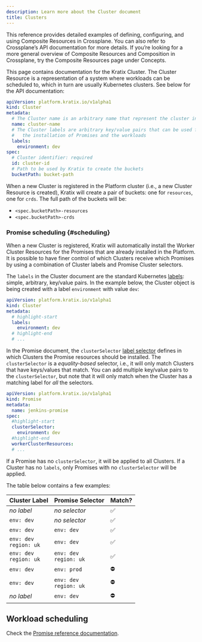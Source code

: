 ```yaml
---
description: Learn more about the Cluster document
title: Clusters
---
```


This reference provides detailed examples of defining, configuring, and using Composite
Resources in Crossplane. You can also refer to Crossplane’s API documentation for more
details. If you’re looking for a more general overview of Composite Resources and
Composition in Crossplane, try the Composite Resources page under Concepts.

This page contains documentation for the Kratix Cluster. The Cluster Resource is a
representation of a system where workloads can be scheduled to, which in turn are usually
Kubernetes clusters. See below for the API documentation:

```yaml
apiVersion: platform.kratix.io/v1alpha1
kind: Cluster
metadata:
  # The Cluster name is an arbitrary name that represent the cluster in the platform
  name: cluster-name
  # The Cluster labels are arbitrary key/value pairs that can be used for scheduling
  #   the installation of Promises and the workloads
  labels:
    environment: dev
spec:
  # Cluster identifier: required
  id: cluster-id
  # Path to be used by Kratix to create the buckets
  bucketPath: bucket-path
```

When a new Cluster is registered in the Platform cluster (i.e., a new Cluster Resource is
created), Kratix will create a pair of buckets: one for `resources`, one for `crds`. The
full path of the buckets will be:

* `<spec.bucketPath>-resources`
* `<spec.bucketPath>-crds`

### Promise scheduling {#scheduling}

When a new Cluster is registered, Kratix will automatically install the Worker Cluster
Resources for the Promises that are already installed in the Platform. It is possible to
have finer control of which Clusters receive which Promises by using a combination of
Cluster labels and Promise Cluster selectors.

The `labels` in the Cluster document are the standard Kubernetes
[labels](https://kubernetes.io/docs/concepts/overview/working-with-objects/labels/):
simple, arbitrary, key/value pairs. In the example below, the Cluster object is being
created with a label `environment` with value `dev`:


```yaml title="worker-cluster-2.yaml"
apiVersion: platform.kratix.io/v1alpha1
kind: Cluster
metadata:
  # highlight-start
  labels:
    environment: dev
  # highlight-end
  # ...
```

In the Promise document, the `clusterSelector` [label
selector](https://kubernetes.io/docs/concepts/overview/working-with-objects/labels/#label-selectors)
defines in which Clusters the Promise resources should be installed. The `clusterSelector`
is a _equality-based_ selector, i.e., it will only match Clusters that have keys/values
that match. You can add multiple key/value pairs to the `clusterSelector`, but note that
it will only match when the Cluster has a matching label for _all_ the selectors.

```yaml title=jenkins-promise.yaml
apiVersion: platform.kratix.io/v1alpha1
kind: Promise
metadata:
  name: jenkins-promise
spec:
  #highlight-start
  clusterSelector:
    environment: dev
  #highlight-end
  workerClusterResources:
  # ...
```

If a Promise has no `clusterSelector`, it will be applied to all Clusters. If a Cluster
has no `labels`, only Promises with no `clusterSelector` will be applied.

The table below contains a few examples:

  Cluster Label                  |  Promise Selector               |  Match?
---------------------------------|---------------------------------|-------
  _no label_                     |  _no selector_                  |  ✅
  `env: dev`                     |  _no selector_                  |  ✅
  `env: dev`                     |  `env: dev`                     |  ✅
  `env: dev` <br /> `region: uk` |  `env: dev`                     |  ✅
  `env: dev` <br /> `region: uk` |  `env: dev` <br /> `region: uk` |  ✅
  `env: dev`                     |  `env: prod`                    |  ⛔️
  `env: dev`                     |  `env: dev` <br /> `region: uk` |  ⛔️
   _no label_                    |  `env: dev`                     |  ⛔️

## Workload scheduling

Check the [Promise reference documentation](promises/scheduling).
